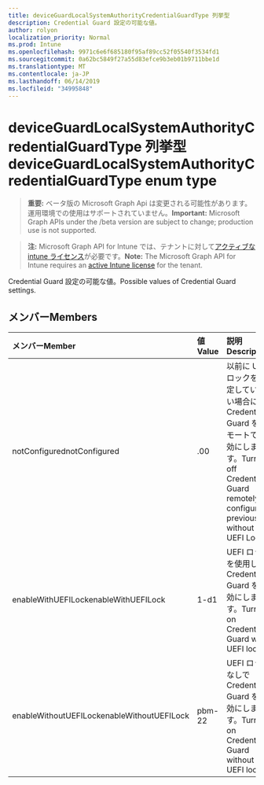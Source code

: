 ```yaml
---
title: deviceGuardLocalSystemAuthorityCredentialGuardType 列挙型
description: Credential Guard 設定の可能な値。
author: rolyon
localization_priority: Normal
ms.prod: Intune
ms.openlocfilehash: 9971c6e6f685180f95af89cc52f05540f3534fd1
ms.sourcegitcommit: 0a62bc5849f27a55d83efce9b3eb01b9711bbe1d
ms.translationtype: MT
ms.contentlocale: ja-JP
ms.lasthandoff: 06/14/2019
ms.locfileid: "34995848"
---
```

# <a name="deviceguardlocalsystemauthoritycredentialguardtype-enum-type"></a><span data-ttu-id="b16cf-103">deviceGuardLocalSystemAuthorityCredentialGuardType 列挙型</span><span class="sxs-lookup"><span data-stu-id="b16cf-103">deviceGuardLocalSystemAuthorityCredentialGuardType enum type</span></span>

> <span data-ttu-id="b16cf-104">**重要:** ベータ版の Microsoft Graph Api は変更される可能性があります。運用環境での使用はサポートされていません。</span><span class="sxs-lookup"><span data-stu-id="b16cf-104">**Important:** Microsoft Graph APIs under the /beta version are subject to change; production use is not supported.</span></span>

> <span data-ttu-id="b16cf-105">**注:** Microsoft Graph API for Intune では、テナントに対して[アクティブな intune ライセンス](https://go.microsoft.com/fwlink/?linkid=839381)が必要です。</span><span class="sxs-lookup"><span data-stu-id="b16cf-105">**Note:** The Microsoft Graph API for Intune requires an [active Intune license](https://go.microsoft.com/fwlink/?linkid=839381) for the tenant.</span></span>

<span data-ttu-id="b16cf-106">Credential Guard 設定の可能な値。</span><span class="sxs-lookup"><span data-stu-id="b16cf-106">Possible values of Credential Guard settings.</span></span>

## <a name="members"></a><span data-ttu-id="b16cf-107">メンバー</span><span class="sxs-lookup"><span data-stu-id="b16cf-107">Members</span></span>
|<span data-ttu-id="b16cf-108">メンバー</span><span class="sxs-lookup"><span data-stu-id="b16cf-108">Member</span></span>|<span data-ttu-id="b16cf-109">値</span><span class="sxs-lookup"><span data-stu-id="b16cf-109">Value</span></span>|<span data-ttu-id="b16cf-110">説明</span><span class="sxs-lookup"><span data-stu-id="b16cf-110">Description</span></span>|
|:---|:---|:---|
|<span data-ttu-id="b16cf-111">notConfigured</span><span class="sxs-lookup"><span data-stu-id="b16cf-111">notConfigured</span></span>|<span data-ttu-id="b16cf-112">.0</span><span class="sxs-lookup"><span data-stu-id="b16cf-112">0</span></span>|<span data-ttu-id="b16cf-113">以前に UEFI ロックを設定していない場合に、Credential Guard をリモートで無効にします。</span><span class="sxs-lookup"><span data-stu-id="b16cf-113">Turns off Credential Guard remotely if configured previously without UEFI Lock.</span></span>|
|<span data-ttu-id="b16cf-114">enableWithUEFILock</span><span class="sxs-lookup"><span data-stu-id="b16cf-114">enableWithUEFILock</span></span>|<span data-ttu-id="b16cf-115">1-d</span><span class="sxs-lookup"><span data-stu-id="b16cf-115">1</span></span>|<span data-ttu-id="b16cf-116">UEFI ロックを使用して Credential Guard を有効にします。</span><span class="sxs-lookup"><span data-stu-id="b16cf-116">Turns on Credential Guard with UEFI lock.</span></span>|
|<span data-ttu-id="b16cf-117">enableWithoutUEFILock</span><span class="sxs-lookup"><span data-stu-id="b16cf-117">enableWithoutUEFILock</span></span>|<span data-ttu-id="b16cf-118">pbm-2</span><span class="sxs-lookup"><span data-stu-id="b16cf-118">2</span></span>|<span data-ttu-id="b16cf-119">UEFI ロックなしで Credential Guard を有効にします。</span><span class="sxs-lookup"><span data-stu-id="b16cf-119">Turns on Credential Guard without UEFI lock.</span></span>|






